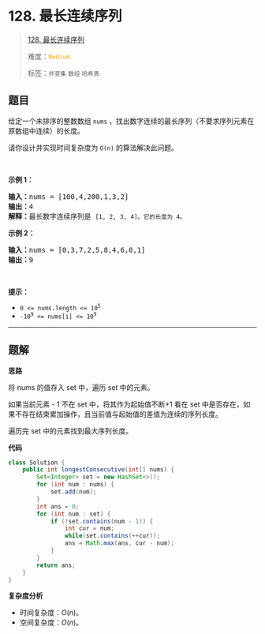 # 128. 最长连续序列

> [128. 最长连续序列](https://leetcode.cn/problems/longest-consecutive-sequence/)
>
> 难度：<font color=orange>`Medium`</font>
>
> 标签：`并查集` `数组` `哈希表`

## 题目

<p>给定一个未排序的整数数组 <code>nums</code> ，找出数字连续的最长序列（不要求序列元素在原数组中连续）的长度。</p>

<p>请你设计并实现时间复杂度为 <code>O(n)</code><em> </em>的算法解决此问题。</p>

<p> </p>

<p><strong>示例 1：</strong></p>

<pre>
<strong>输入：</strong>nums = [100,4,200,1,3,2]
<strong>输出：</strong>4
<strong>解释：</strong>最长数字连续序列是 <code>[1, 2, 3, 4]。它的长度为 4。</code></pre>

<p><strong>示例 2：</strong></p>

<pre>
<strong>输入：</strong>nums = [0,3,7,2,5,8,4,6,0,1]
<strong>输出：</strong>9
</pre>

<p> </p>

<p><strong>提示：</strong></p>

<ul>
	<li><code>0 <= nums.length <= 10<sup>5</sup></code></li>
	<li><code>-10<sup>9</sup> <= nums[i] <= 10<sup>9</sup></code></li>
</ul>


--------------------

## 题解

**思路**

将 nums 的值存入 set 中，遍历 set 中的元素。

如果当前元素 - 1 不在 set 中，将其作为起始值不断+1 看在 set 中是否存在，如果不存在结束累加操作，且当前值与起始值的差值为连续的序列长度。

遍历完 set 中的元素找到最大序列长度。

**代码**

```java
class Solution {
    public int longestConsecutive(int[] nums) {
        Set<Integer> set = new HashSet<>();
        for (int num : nums) {
            set.add(num);
        }
        int ans = 0;
        for (int num : set) {
            if (!set.contains(num - 1)) {
                int cur = num;
                while(set.contains(++cur));
                ans = Math.max(ans, cur - num);
            }
        }
        return ans;
    }
}
```

**复杂度分析**

- 时间复杂度：$O(n)$。
- 空间复杂度：$O(n)$。
